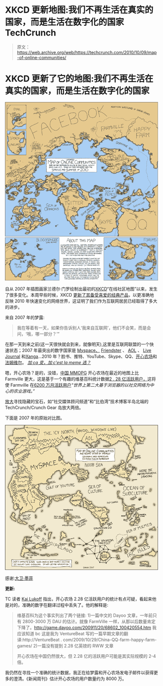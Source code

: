 # XKCD 更新地图:我们不再生活在真实的国家，而是生活在数字化的国家 TechCrunch

> 原文：<https://web.archive.org/web/https://techcrunch.com/2010/10/09/map-of-online-communities/>

# XKCD 更新了它的地图:我们不再生活在真实的国家，而是生活在数字化的国家

![](img/280292c6a18cd75a964fa97cc917860e.png)

自从 2007 年插图画家兰德尔·门罗绘制出最初的[XKCD](https://web.archive.org/web/20230214165914/http://xkcd.com/)“在线社区地图”以来，发生了很多变化。本周早些时候，XKCD [更新了其备受喜爱的经典产品](https://web.archive.org/web/20230214165914/http://xkcd.com/802/)，以更准确地反映 2010 年快速变化的网络世界，这证明了我们作为互联网居民已经取得了多大的进步。

来自 2007 年的梦露:

> 我在等着有一天，如果你告诉别人‘我来自互联网’，他们不会笑，而是会问，‘哦，哪一部分？’”

在那一天到来之前(这一天很快就会到来，就像明天),这里是互联网联盟的一个快速状态；2007 年最突出的数字国家是 [Myspace、](https://web.archive.org/web/20230214165914/http://myspace.com/) [Friendster](https://web.archive.org/web/20230214165914/http://friendster.com/) 、 [AOL](https://web.archive.org/web/20230214165914/http://aol.com/) 、 [Live Journal](https://web.archive.org/web/20230214165914/http://livejournal.com/) 和[Xanga](https://web.archive.org/web/20230214165914/http://xanga.com/)…2010 年？脸书、推特、YouTube、Skype、QQ、[开心农场](https://web.archive.org/web/20230214165914/http://happy-farm.en.softonic.com/)和[法姆维尔](https://web.archive.org/web/20230214165914/http://farmville.com/)。 *[加 ca 变，加 c'est la meme 选？](https://web.archive.org/web/20230214165914/http://www.merriam-webster.com/dictionary/plus%20ca%20change,%20plus%20c'est%20la%20meme%20chose)*

嗯，开心农场？是的，没错，[中国 MMOPG](https://web.archive.org/web/20230214165914/http://en.wikipedia.org/wiki/Happy_Farm) 开心农场在最近的地图上比 Farmville 更大，这是基于一个有趣的维基百科统计数据[2 . 28 亿活跃用户，](https://web.archive.org/web/20230214165914/http://en.wikipedia.org/wiki/Happy_Farm)这将使 Farmville 在[6200 万月活跃用户](https://web.archive.org/web/20230214165914/http://www.facebook.com/FarmVille)*“世界上第二大基于浏览器的以社交网络为中心的农业游戏。”*

[放大](https://web.archive.org/web/20230214165914/http://xkcd.com/802_large/)寻找隐藏的宝石，如“社交媒体顾问频道”和“比伯湾”技术博客半岛北端的 TechCrunch/Crunch Gear 岛放大两倍。

下面是 2007 年的原始对比图。

![](img/35e5db844cdf21f95dd55979366bce86.png)

感谢:[大卫·墨菲](https://web.archive.org/web/20230214165914/http://twitter.com/#!/DavidCMurphy/status/26535366811)

**更新:**

TC 读者 [Kai Lukoff](https://web.archive.org/web/20230214165914/http://www.kailukoff.com/) 指出，开心农场 2.28 亿活跃用户的统计有点可疑，看起来他是对的，准确的数字在翻译过程中丢失了。他的解释是:

> 维基百科为这个事实列出了两个链接:
> 1)一篇中文的 Dayoo 文章，一年前只有 2800-3000 万 DAU 的估计。就像 FarmVille 一样，从那以后数量肯定下降了。http://game.dayoo.com/200911/20/68602_100420554.htm 我应该知道 bc 这是我为 VentureBeat 写的一篇早期文章的翻译:http://VentureBeat . com/2009/10/29/China-QQ-farm-happy-farm-games/
> 2)一篇没有提到 2.28 亿英镑的 RWW 文章
> 
> 开心农场在中国仍然很大，但 2.28 亿的活跃用户可能是其实际规模的 2-4 倍。

我仍然在寻找一个准确的统计数据，我正在给梦露和开心农场发电子邮件以获得更多的澄清。《新闻周刊》估计开心农场的用户数量约为 8000 万。